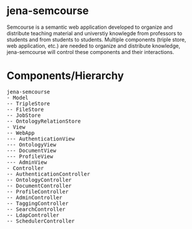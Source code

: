 # jena-semcourse
Semcourse is a semantic web application developed to organize and distribute teaching material and universtiy knowlegde from professors to students and from students to students.
Multiple components (triple store, web application, etc.) are needed to organize and distribute knowledge, jena-semcourse will control these components and their interactions. 
# Components/Hierarchy
<pre>
jena-semcourse
- Model
-- TripleStore
-- FileStore
-- JobStore
-- OntologyRelationStore
- View
-- WebApp
--- AuthenticationView
--- OntologyView
--- DocumentView
--- ProfileView
--- AdminView
- Controller
-- AuthenticationController
-- OntologyController
-- DocumentController
-- ProfileController
-- AdminController
-- TaggingController
-- SearchController
-- LdapController
-- SchedulerController
</pre>

